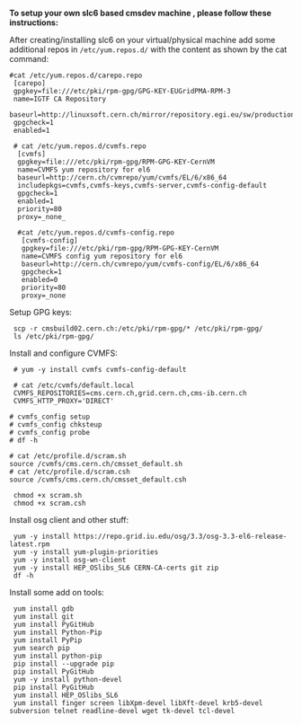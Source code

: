 <b>To setup your own slc6 based cmsdev machine , please follow these instructions:</b>   

After creating/installing slc6 on your virtual/physical machine add some additional repos in `/etc/yum.repos.d/` with the content as shown by the cat command:

    #cat /etc/yum.repos.d/carepo.repo 
     [carepo]
     gpgkey=file:///etc/pki/rpm-gpg/GPG-KEY-EUGridPMA-RPM-3
     name=IGTF CA Repository
     baseurl=http://linuxsoft.cern.ch/mirror/repository.egi.eu/sw/production/cas/1/current/
     gpgcheck=1
     enabled=1
       
     # cat /etc/yum.repos.d/cvmfs.repo 
      [cvmfs]
      gpgkey=file:///etc/pki/rpm-gpg/RPM-GPG-KEY-CernVM
      name=CVMFS yum repository for el6
      baseurl=http://cern.ch/cvmrepo/yum/cvmfs/EL/6/x86_64
      includepkgs=cvmfs,cvmfs-keys,cvmfs-server,cvmfs-config-default
      gpgcheck=1
      enabled=1
      priority=80
      proxy=_none_
      
      #cat /etc/yum.repos.d/cvmfs-config.repo 
       [cvmfs-config]
       gpgkey=file:///etc/pki/rpm-gpg/RPM-GPG-KEY-CernVM
       name=CVMFS config yum repository for el6
       baseurl=http://cern.ch/cvmrepo/yum/cvmfs-config/EL/6/x86_64
       gpgcheck=1
       enabled=0
       priority=80
       proxy=_none
       
Setup GPG keys:
    
     scp -r cmsbuild02.cern.ch:/etc/pki/rpm-gpg/* /etc/pki/rpm-gpg/
     ls /etc/pki/rpm-gpg/


Install and configure CVMFS:

     # yum -y install cvmfs cvmfs-config-default
     
     # cat /etc/cvmfs/default.local
     CVMFS_REPOSITORIES=cms.cern.ch,grid.cern.ch,cms-ib.cern.ch
     CVMFS_HTTP_PROXY='DIRECT'

    # cvmfs_config setup
    # cvmfs_config chksteup
    # cvmfs_config probe
    # df -h
    
    # cat /etc/profile.d/scram.sh 
    source /cvmfs/cms.cern.ch/cmsset_default.sh
    # cat /etc/profile.d/scram.csh 
    source /cvmfs/cms.cern.ch/cmsset_default.csh

     chmod +x scram.sh 
     chmod +x scram.csh 

Install osg client and other stuff:

     yum -y install https://repo.grid.iu.edu/osg/3.3/osg-3.3-el6-release-latest.rpm
     yum -y install yum-plugin-priorities
     yum -y install osg-wn-client
     yum -y install HEP_OSlibs_SL6 CERN-CA-certs git zip
     df -h
    
   
     
Install some add on tools:


     yum install gdb
     yum install git
     yum install PyGitHub
     yum install Python-Pip
     yum install PyPip
     yum search pip
     yum install python-pip
     pip install --upgrade pip
     pip install PyGitHub
     yum -y install python-devel
     pip install PyGitHub
     yum install HEP_OSlibs_SL6
     yum install finger screen libXpm-devel libXft-devel krb5-devel subversion telnet readline-devel wget tk-devel tcl-devel
  
